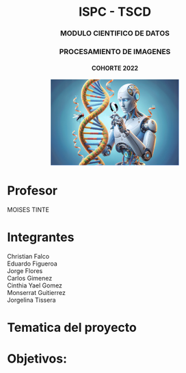<div align="center">
  <h1>ISPC - TSCD </h1>
 
  <h3>MODULO CIENTIFICO DE DATOS</h3>
  <h3>PROCESAMIENTO DE IMAGENES</h3>
  <h4>COHORTE 2022</h4>
  <img src="img/IA.png" alt="Descripción de la imagen" width="300"/>
</div>


# Profesor 

MOISES TINTE


# Integrantes


Christian Falco  
Eduardo Figueroa  
Jorge Flores  
Carlos Gimenez  
Cinthia Yael Gomez  
Monserrat Guitierrez  
Jorgelina Tissera  


# Tematica del proyecto


# Objetivos:


